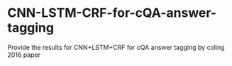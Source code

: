 # CNN-LSTM-CRF-for-cQA-answer-tagging
Provide the results for CNN+LSTM+CRF for cQA answer tagging by coling 2016 paper
